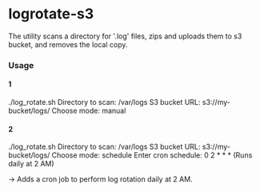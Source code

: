 # logrotate-s3
The utility scans a directory for '.log' files, zips and uploads them to s3 bucket, and removes the local copy.

### Usage
#### 1
./log_rotate.sh
Directory to scan: /var/logs
S3 bucket URL: s3://my-bucket/logs/
Choose mode: manual

#### 2
./log_rotate.sh
Directory to scan: /var/logs
S3 bucket URL: s3://my-bucket/logs/
Choose mode: schedule
Enter cron schedule: 0 2 * * *  (Runs daily at 2 AM)

→ Adds a cron job to perform log rotation daily at 2 AM.
